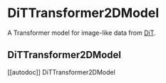 <!--Copyright 2024 The HuggingFace Team. All rights reserved.

Licensed under the Apache License, Version 2.0 (the "License"); you may not use this file except in compliance with
the License. You may obtain a copy of the License at

http://www.apache.org/licenses/LICENSE-2.0

Unless required by applicable law or agreed to in writing, software distributed under the License is distributed on
an "AS IS" BASIS, WITHOUT WARRANTIES OR CONDITIONS OF ANY KIND, either express or implied. See the License for the
specific language governing permissions and limitations under the License.
-->

# DiTTransformer2DModel

A Transformer model for image-like data from [DiT](https://huggingface.co/papers/2212.09748).

## DiTTransformer2DModel

[[autodoc]] DiTTransformer2DModel
